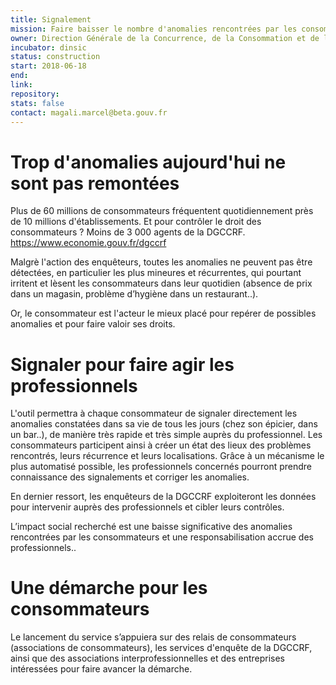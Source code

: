 ```yaml
---
title: Signalement
mission: Faire baisser le nombre d'anomalies rencontrées par les consommateurs
owner: Direction Générale de la Concurrence, de la Consommation et de la Répression des Fraudes (DGCCRF)
incubator: dinsic
status: construction
start: 2018-06-18
end:
link: 
repository: 
stats: false
contact: magali.marcel@beta.gouv.fr
---
```


Trop d'anomalies aujourd'hui ne sont pas remontées
===================================================

Plus de 60 millions de consommateurs fréquentent quotidiennement près de 10 millions d'établissements. Et pour contrôler le droit des consommateurs ? Moins de 3 000 agents de la DGCCRF. https://www.economie.gouv.fr/dgccrf

Malgrè l'action des enquêteurs, toutes les anomalies ne peuvent pas être détectées, en particulier les plus mineures et récurrentes, qui pourtant irritent et lèsent les consommateurs dans leur quotidien (absence de prix dans un magasin, problème d’hygiène dans un restaurant..). 

Or, le consommateur est l'acteur le mieux placé pour repérer de possibles anomalies et pour faire valoir ses droits.

Signaler pour faire agir les professionnels
===========================================

L'outil permettra à chaque consommateur de signaler directement les anomalies constatées dans sa vie de tous les jours (chez son épicier, dans un bar..), de manière très rapide et très simple auprès du professionnel. Les consommateurs participent ainsi à créer un état des lieux des problèmes rencontrés, leurs récurrence et leurs localisations. Grâce à un mécanisme le plus automatisé possible, les professionnels concernés pourront prendre connaissance des signalements et corriger les anomalies.

En dernier ressort, les enquêteurs de la DGCCRF exploiteront les données pour intervenir auprès des professionnels et cibler leurs contrôles.

L’impact social recherché est une baisse significative des anomalies rencontrées par les consommateurs et une responsabilisation accrue des professionnels..

Une démarche pour les consommateurs
===================================

Le lancement du service s’appuiera sur des relais de consommateurs (associations de consommateurs), les services d'enquête de la DGCCRF, ainsi que des associations interprofessionnelles et des entreprises intéressées pour faire avancer la démarche.
